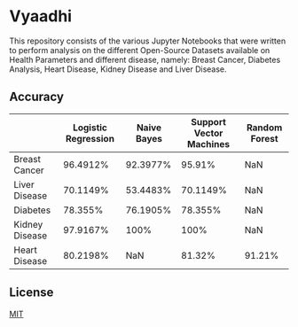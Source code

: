 # Vyaadhi

This repository consists of the various Jupyter Notebooks that were written to perform analysis on the different Open-Source Datasets available on Health Parameters and different disease, namely: Breast Cancer, Diabetes Analysis, Heart Disease, Kidney Disease and Liver Disease.

## Accuracy 

|                | Logistic Regression | Naive Bayes | Support Vector Machines | Random Forest |
|----------------|---------------------|-------------|-------------------------|---------------|
| Breast Cancer  | 96.4912%            | 92.3977%    | 95.91%                  | NaN           |
| Liver Disease  | 70.1149%            | 53.4483%    | 70.1149%                | NaN           |
| Diabetes       | 78.355%             | 76.1905%    | 78.355%                 | NaN           |
| Kidney Disease | 97.9167%            | 100%        | 100%                    | NaN           |
| Heart Disease  | 80.2198%            | NaN         | 81.32%                  | 91.21%        |

## License
[MIT](https://choosealicense.com/licenses/mit/)
